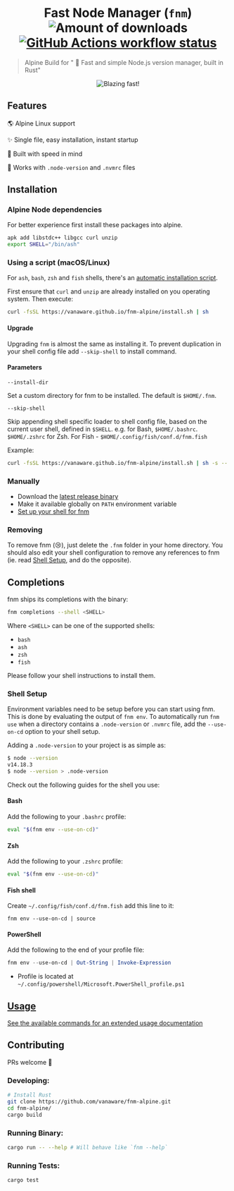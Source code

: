 <h1 align="center">
  Fast Node Manager (<code>fnm</code>)
  <img alt="Amount of downloads" src="https://img.shields.io/github/downloads/vanaware/fnm-alpine/total.svg?style=flat" />
  <a href="https://github.com/vanaware/fnm-alpine/actions"><img src="https://img.shields.io/github/workflow/status/vanaware/fnm-alpine/Alpine/master?label=workflow" alt="GitHub Actions workflow status" /></a>
</h1>

> Alpine Build for " :rocket: Fast and simple Node.js version manager, built in Rust"

<div align="center">
  <img src="./docs/fnm.svg" alt="Blazing fast!">
</div>

## Features

:earth_americas: Alpine Linux support

:sparkles: Single file, easy installation, instant startup

:rocket: Built with speed in mind

:open_file_folder: Works with `.node-version` and `.nvmrc` files

## Installation

### Alpine Node dependencies

For better experience first install these packages into alpine.    

```sh
apk add libstdc++ libgcc curl unzip
export SHELL="/bin/ash"
```

### Using a script (macOS/Linux)

For `ash`, `bash`, `zsh` and `fish` shells, there's an [automatic installation script](./.ci/install.sh).

First ensure that `curl` and `unzip` are already installed on you operating system. Then execute:

```sh
curl -fsSL https://vanaware.github.io/fnm-alpine/install.sh | sh
```

#### Upgrade

Upgrading `fnm` is almost the same as installing it. To prevent duplication in your shell config file add `--skip-shell` to install command.

#### Parameters

`--install-dir`

Set a custom directory for fnm to be installed. The default is `$HOME/.fnm`.

`--skip-shell`

Skip appending shell specific loader to shell config file, based on the current user shell, defined in `$SHELL`. e.g. for Bash, `$HOME/.bashrc`. `$HOME/.zshrc` for Zsh. For Fish - `$HOME/.config/fish/conf.d/fnm.fish`

Example:

```sh
curl -fsSL https://vanaware.github.io/fnm-alpine/install.sh | sh -s -- --install-dir "./.fnm" --skip-shell
```

### Manually

- Download the [latest release binary](https://github.com/vanaware/fnm-alpine/releases)
- Make it available globally on `PATH` environment variable
- [Set up your shell for fnm](#shell-setup)

### Removing

To remove fnm (😢), just delete the `.fnm` folder in your home directory. You should also edit your shell configuration to remove any references to fnm (ie. read [Shell Setup](#shell-setup), and do the opposite).

## Completions

fnm ships its completions with the binary:

```sh
fnm completions --shell <SHELL>
```

Where `<SHELL>` can be one of the supported shells:

- `bash`
- `ash`
- `zsh`
- `fish`

Please follow your shell instructions to install them.

### Shell Setup

Environment variables need to be setup before you can start using fnm.
This is done by evaluating the output of `fnm env`.
To automatically run `fnm use` when a directory contains a `.node-version` or `.nvmrc` file, add the `--use-on-cd` option to your shell setup.

Adding a `.node-version` to your project is as simple as:

```bash
$ node --version
v14.18.3
$ node --version > .node-version
```

Check out the following guides for the shell you use:

#### Bash

Add the following to your `.bashrc` profile:

```bash
eval "$(fnm env --use-on-cd)"
```

#### Zsh

Add the following to your `.zshrc` profile:

```zsh
eval "$(fnm env --use-on-cd)"
```

#### Fish shell

Create `~/.config/fish/conf.d/fnm.fish` add this line to it:

```fish
fnm env --use-on-cd | source
```

#### PowerShell

Add the following to the end of your profile file:

```powershell
fnm env --use-on-cd | Out-String | Invoke-Expression
```

- Profile is located at `~/.config/powershell/Microsoft.PowerShell_profile.ps1`

## [Usage](./docs/commands.md)

[See the available commands for an extended usage documentation](./docs/commands.md)

## Contributing

PRs welcome :tada:

### Developing:

```sh
# Install Rust
git clone https://github.com/vanaware/fnm-alpine.git
cd fnm-alpine/
cargo build
```

### Running Binary:

```sh
cargo run -- --help # Will behave like `fnm --help`
```

### Running Tests:

```sh
cargo test
```
